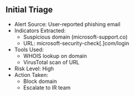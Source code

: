 ## Initial Triage

- Alert Source: User-reported phishing email
- Indicators Extracted:
  - Suspicious domain (microsoft-support.co)
  - URL: microsoft-security-check[.]com/login
- Tools Used:
  - WHOIS lookup on domain
  - VirusTotal scan of URL
- Risk Level: High
- Action Taken:
  - Block domain
  - Escalate to IR team
